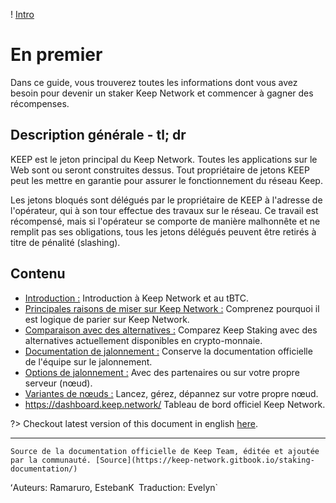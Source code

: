 ! [Intro](/assets/images/keepdocgraf.jpg)


# En premier
Dans ce guide, vous trouverez toutes les informations dont vous avez besoin pour devenir un staker Keep Network et commencer à gagner des récompenses.

## Description générale - tl; dr
KEEP est le jeton principal du Keep Network. Toutes les applications sur le Web sont ou seront construites dessus. Tout propriétaire de jetons KEEP peut les mettre en garantie pour assurer le fonctionnement du réseau Keep.

Les jetons bloqués sont délégués par le propriétaire de KEEP à l'adresse de l'opérateur, qui à son tour effectue des travaux sur le réseau. Ce travail est récompensé, mais si l'opérateur se comporte de manière malhonnête et ne remplit pas ses obligations, tous les jetons délégués peuvent être retirés à titre de pénalité (slashing).


## Contenu

- [Introduction :](basics/intro.md) Introduction à Keep Network et au tBTC.
- [Principales raisons de miser sur Keep Network :](Reasons/easons.md) Comprenez pourquoi il est logique de parier sur Keep Network.
- [Comparaison avec des alternatives :](comparison/comparesimilar.md) Comparez Keep Staking avec des alternatives actuellement disponibles en crypto-monnaie.
- [Documentation de jalonnement :](stakingdoc/keep101.md) Conserve la documentation officielle de l'équipe sur le jalonnement.
- [Options de jalonnement :](stakingdoc/stakingoptions.md) Avec des partenaires ou sur votre propre serveur (nœud).
- [Variantes de nœuds :](Node-Operation/intro-operation.md) Lancez, gérez, dépannez sur votre propre nœud.
- https://dashboard.keep.network/ Tableau de bord officiel Keep Network.


?> Checkout latest version of this document in english [here](https://keepdocs.github.io/#/).

---
`Source de la documentation officielle de Keep Team, éditée et ajoutée par la communauté. [Source](https://keep-network.gitbook.io/staking-documentation/) `

ʻAuteurs: Ramaruro, EstebanK`
`Traduction: Evelyn`
